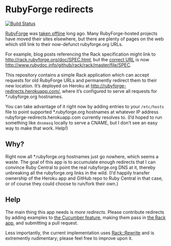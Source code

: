 # RubyForge redirects

[![Build Status](https://travis-ci.org/tomstuart/rubyforge-redirects.svg?branch=master)](https://travis-ci.org/tomstuart/rubyforge-redirects)

[RubyForge](http://en.wikipedia.org/wiki/RubyForge) was [taken offline](https://twitter.com/evanphx/status/399552820380053505) long ago. Many RubyForge-hosted projects have moved their sites elsewhere, but there are plenty of pages on the web which still link to their now-defunct rubyforge.org URLs.

For example, blog posts referencing the Rack specification might link to http://rack.rubyforge.org/doc/SPEC.html, but the [correct URL](https://github.com/rack/rack/issues/633) is now http://www.rubydoc.info/github/rack/rack/master/file/SPEC.

This repository contains a simple Rack application which can accept requests for old RubyForge URLs and permanently redirect them to their new location. It’s deployed on Heroku at http://rubyforge-redirects.herokuapp.com/, where it’s configured to serve all requests for \*.rubyforge.org hostnames.

You can take advantage of it right now by adding entries to your `/etc/hosts` file to point supported \*.rubyforge.org hostnames at whatever IP address rubyforge-redirects.herokuapp.com currently resolves to. (I’d hoped to run something like `dnsmasq` locally to serve a CNAME, but I don’t see an easy way to make that work. Help!)

## Why?

Right now all \*.rubyforge.org hostnames just go nowhere, which seems a waste. The goal of this app is to accumulate enough redirects that I can convince Ruby Central to point the real rubyforge.org DNS at it, thereby unbreaking all the rubyforge.org links in the wild. (I’d happily transfer ownership of the Heroku app and GitHub repo to Ruby Central in that case, or of course they could choose to run/fork their own.)

## Help

The main thing this app needs is *more redirects*. Please contribute redirects by adding examples to [the Cucumber feature](features/redirect.feature), making them pass in [the Rack app](config.ru), and submitting a pull request.

Less importantly, the current implementation uses [Rack::Rewrite](https://github.com/jtrupiano/rack-rewrite) and is extremently rudimentary; please feel free to improve upon it.
